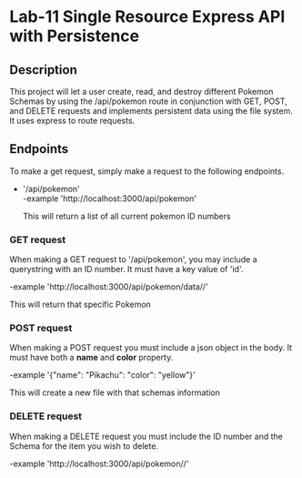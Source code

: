 # Lab-11 Single Resource Express API with Persistence

## Description
This project will let a user create, read, and destroy different Pokemon Schemas by using
the /api/pokemon route in conjunction with GET, POST, and DELETE requests and implements
persistent data using the file system. It uses express to route requests.

## Endpoints
To make a get request, simply make a request to the following endpoints.

* '/api/pokemon'    
  -example  'http://localhost:3000/api/pokemon'

  This will return a list of all current pokemon ID numbers


### GET request

When making a GET request to '/api/pokemon', you may include a querystring with an ID number. It must have a key value of 'id'.

  -example  'http://localhost:3000/api/pokemon/data/<schema>/<id>'

  This will return that specific Pokemon


### POST request

When making a POST request you must include a json object in the body. It must have
both a **name** and **color** property.

  -example '{"name": "Pikachu": "color": "yellow"}'

  This will create a new file with that schemas information

### DELETE request

When making a DELETE request you must include the ID number and the Schema for the
item you wish to delete.

  -example 'http://localhost:3000/api/pokemon/<Schema>/<id>'
